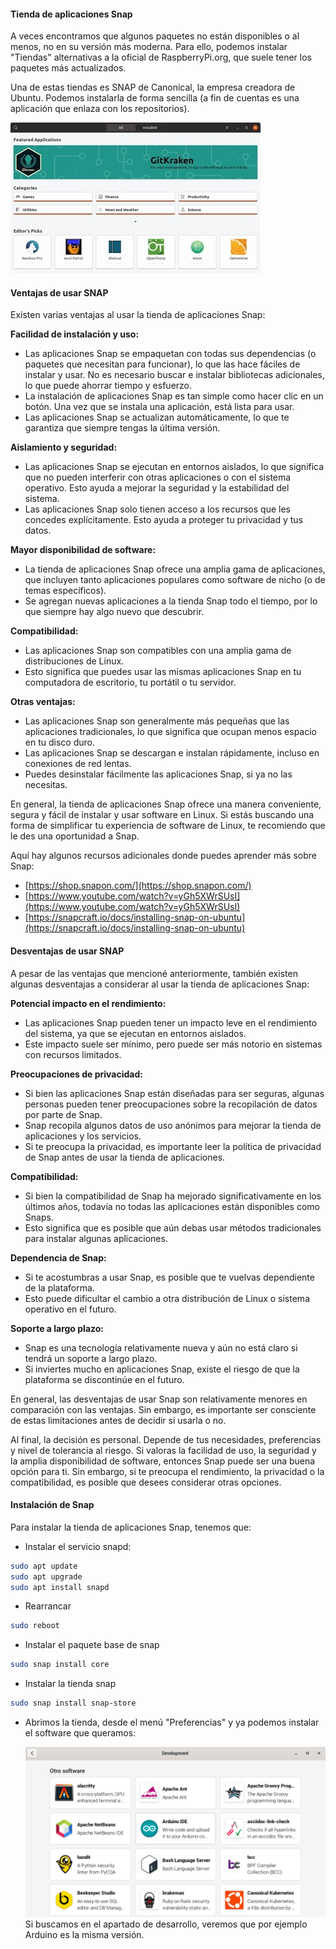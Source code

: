 #### Tienda de aplicaciones Snap

A veces encontramos que algunos paquetes no están disponibles o al menos, no en su versión más moderna. Para ello, podemos instalar "Tiendas" alternativas a la oficial de RaspberryPi.org, que suele tener los paquetes más actualizados.

Una de estas tiendas es SNAP de Canonical, la empresa creadora de Ubuntu. Podemos instalarla de forma sencilla (a fin de cuentas es una aplicación que enlaza con los repositorios).

![Tienda de aplicaciones Snap](./images/SnapStore_reducida_400.jpg)


#### Ventajas de usar SNAP

Existen varias ventajas al usar la tienda de aplicaciones Snap:

**Facilidad de instalación y uso:**

- Las aplicaciones Snap se empaquetan con todas sus dependencias (o paquetes que necesitan para funcionar), lo que las hace fáciles de instalar y usar. No es necesario buscar e instalar bibliotecas adicionales, lo que puede ahorrar tiempo y esfuerzo.
- La instalación de aplicaciones Snap es tan simple como hacer clic en un botón. Una vez que se instala una aplicación, está lista para usar.
- Las aplicaciones Snap se actualizan automáticamente, lo que te garantiza que siempre tengas la última versión.

**Aislamiento y seguridad:**

- Las aplicaciones Snap se ejecutan en entornos aislados, lo que significa que no pueden interferir con otras aplicaciones o con el sistema operativo. Esto ayuda a mejorar la seguridad y la estabilidad del sistema.
- Las aplicaciones Snap solo tienen acceso a los recursos que les concedes explícitamente. Esto ayuda a proteger tu privacidad y tus datos.

**Mayor disponibilidad de software:**

- La tienda de aplicaciones Snap ofrece una amplia gama de aplicaciones, que incluyen tanto aplicaciones populares como software de nicho (o de temas específicos).
- Se agregan nuevas aplicaciones a la tienda Snap todo el tiempo, por lo que siempre hay algo nuevo que descubrir.

**Compatibilidad:**

- Las aplicaciones Snap son compatibles con una amplia gama de distribuciones de Linux.
- Esto significa que puedes usar las mismas aplicaciones Snap en tu computadora de escritorio, tu portátil o tu servidor.

**Otras ventajas:**

- Las aplicaciones Snap son generalmente más pequeñas que las aplicaciones tradicionales, lo que significa que ocupan menos espacio en tu disco duro.
- Las aplicaciones Snap se descargan e instalan rápidamente, incluso en conexiones de red lentas.
- Puedes desinstalar fácilmente las aplicaciones Snap, si ya no las necesitas.

En general, la tienda de aplicaciones Snap ofrece una manera conveniente, segura y fácil de instalar y usar software en Linux. Si estás buscando una forma de simplificar tu experiencia de software de Linux, te recomiendo que le des una oportunidad a Snap.

Aquí hay algunos recursos adicionales donde puedes aprender más sobre Snap:

- [https://shop.snapon.com/](https://shop.snapon.com/)
- [https://www.youtube.com/watch?v=yGh5XWrSUsI](https://www.youtube.com/watch?v=yGh5XWrSUsI)
- [https://snapcraft.io/docs/installing-snap-on-ubuntu](https://snapcraft.io/docs/installing-snap-on-ubuntu)

#### Desventajas de usar SNAP

A pesar de las ventajas que mencioné anteriormente, también existen algunas desventajas a considerar al usar la tienda de aplicaciones Snap:

**Potencial impacto en el rendimiento:**

- Las aplicaciones Snap pueden tener un impacto leve en el rendimiento del sistema, ya que se ejecutan en entornos aislados.
- Este impacto suele ser mínimo, pero puede ser más notorio en sistemas con recursos limitados.

**Preocupaciones de privacidad:**

- Si bien las aplicaciones Snap están diseñadas para ser seguras, algunas personas pueden tener preocupaciones sobre la recopilación de datos por parte de Snap.
- Snap recopila algunos datos de uso anónimos para mejorar la tienda de aplicaciones y los servicios.
- Si te preocupa la privacidad, es importante leer la política de privacidad de Snap antes de usar la tienda de aplicaciones.

**Compatibilidad:**

- Si bien la compatibilidad de Snap ha mejorado significativamente en los últimos años, todavía no todas las aplicaciones están disponibles como Snaps.
- Esto significa que es posible que aún debas usar métodos tradicionales para instalar algunas aplicaciones.

**Dependencia de Snap:**

- Si te acostumbras a usar Snap, es posible que te vuelvas dependiente de la plataforma.
- Esto puede dificultar el cambio a otra distribución de Linux o sistema operativo en el futuro.

**Soporte a largo plazo:**

- Snap es una tecnología relativamente nueva y aún no está claro si tendrá un soporte a largo plazo.
- Si inviertes mucho en aplicaciones Snap, existe el riesgo de que la plataforma se discontinúe en el futuro.

En general, las desventajas de usar Snap son relativamente menores en comparación con las ventajas. Sin embargo, es importante ser consciente de estas limitaciones antes de decidir si usarla o no.

Al final, la decisión es personal. Depende de tus necesidades, preferencias y nivel de tolerancia al riesgo. Si valoras la facilidad de uso, la seguridad y la amplia disponibilidad de software, entonces Snap puede ser una buena opción para ti. Sin embargo, si te preocupa el rendimiento, la privacidad o la compatibilidad, es posible que desees considerar otras opciones.

#### Instalación de Snap

Para instalar la tienda de aplicaciones Snap, tenemos que:

* Instalar el servicio snapd:
```sh
sudo apt update
sudo apt upgrade
sudo apt install snapd
```
* Rearrancar
```bash
sudo reboot 
```
* Instalar el paquete base de snap
```bash
sudo snap install core
```
* Instalar la tienda snap
```bash
sudo snap install snap-store
```
* Abrimos la tienda, desde el menú "Preferencias" y ya podemos instalar el software que queramos:

	![Tienda de aplicaciones](./images/Snap-RaspberryPi.png)
	Si buscamos en el apartado de desarrollo, veremos que por ejemplo Arduino es la misma versión.

	